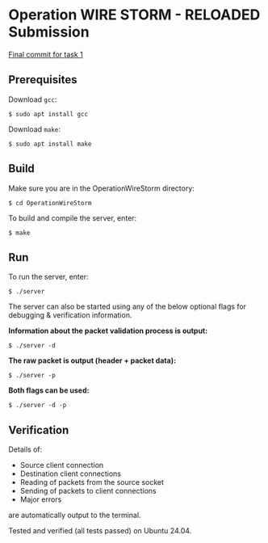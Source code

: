 # Operation WIRE STORM - RELOADED Submission

[Final commit for task 1](https://github.com/Zeliktric/OperationWireStorm/commit/5a29ba77cefb53d826bf59b06bdebce16db38dfc)

## Prerequisites
Download `gcc`:
```
$ sudo apt install gcc
```
Download `make`:
```
$ sudo apt install make
```

## Build
Make sure you are in the OperationWireStorm directory:
```
$ cd OperationWireStorm
```
To build and compile the server, enter:
```
$ make
```

## Run
To run the server, enter:
```
$ ./server
```
The server can also be started using any of the below optional flags for debugging & verification information.

**Information about the packet validation process is output:**
```
$ ./server -d
```
**The raw packet is output (header + packet data):**
```
$ ./server -p
```
**Both flags can be used:**
```
$ ./server -d -p
```

## Verification
Details of:
- Source client connection
- Destination client connections
- Reading of packets from the source socket
- Sending of packets to client connections
- Major errors

are automatically output to the terminal.

Tested and verified (all tests passed) on Ubuntu 24.04.
